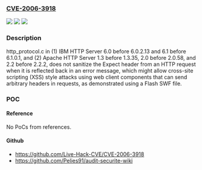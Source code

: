 ### [CVE-2006-3918](https://cve.mitre.org/cgi-bin/cvename.cgi?name=CVE-2006-3918)
![](https://img.shields.io/static/v1?label=Product&message=n%2Fa&color=blue)
![](https://img.shields.io/static/v1?label=Version&message=n%2Fa&color=blue)
![](https://img.shields.io/static/v1?label=Vulnerability&message=n%2Fa&color=brighgreen)

### Description

http_protocol.c in (1) IBM HTTP Server 6.0 before 6.0.2.13 and 6.1 before 6.1.0.1, and (2) Apache HTTP Server 1.3 before 1.3.35, 2.0 before 2.0.58, and 2.2 before 2.2.2, does not sanitize the Expect header from an HTTP request when it is reflected back in an error message, which might allow cross-site scripting (XSS) style attacks using web client components that can send arbitrary headers in requests, as demonstrated using a Flash SWF file.

### POC

#### Reference
No PoCs from references.

#### Github
- https://github.com/Live-Hack-CVE/CVE-2006-3918
- https://github.com/Pelies91/audit-securite-wiki

